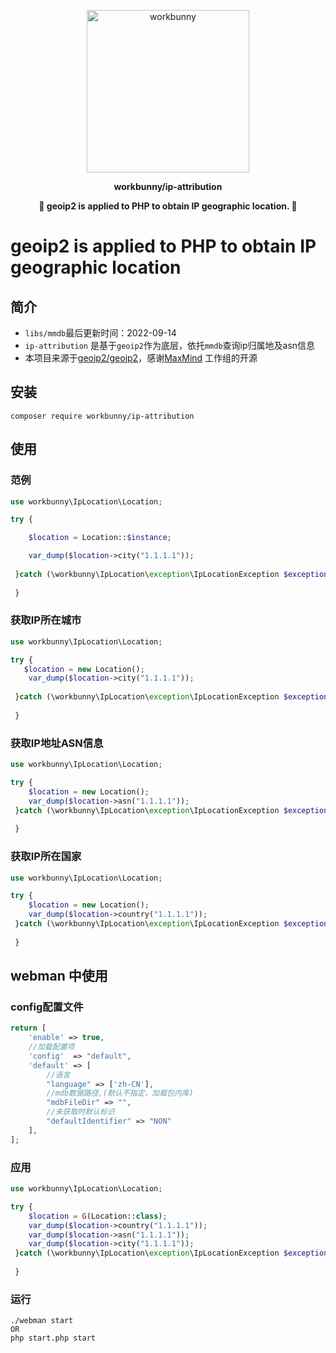 <p align="center"><img width="260px" src="https://chaz6chez.cn/images/workbunny-logo.png" alt="workbunny"></p>

**<p align="center">workbunny/ip-attribution</p>**

**<p align="center">🐇  geoip2 is applied to PHP to obtain IP geographic location. 🐇</p>**

# geoip2 is applied to PHP to obtain IP geographic location

<div align="center">

[//]: # (    <a href="https://github.com/workbunny/webman-nacos/actions">)

[//]: # (        <img src="https://github.com/workbunny/webman-nacos/actions/workflows/CI.yml/badge.svg" alt="Build Status">)

[//]: # (    </a>)

[//]: # (    <a href="https://github.com/workbunny/webman-nacos/releases">)

[//]: # (        <img alt="Latest Stable Version" src="http://poser.pugx.org/workbunny/webman-nacos/v">)

[//]: # (    </a>)

[//]: # (    <a href="https://github.com/workbunny/webman-nacos/blob/main/composer.json">)

[//]: # (        <img alt="PHP Version Require" src="http://poser.pugx.org/workbunny/webman-nacos/require/php">)

[//]: # (    </a>)

[//]: # (    <a href="https://github.com/workbunny/webman-nacos/blob/main/LICENSE">)

[//]: # (        <img alt="GitHub license" src="http://poser.pugx.org/workbunny/webman-nacos/license">)

[//]: # (    </a>)
</div>


## 简介

- `libs/mmdb`最后更新时间：2022-09-14
- `ip-attribution` 是基于`geoip2`作为底层，依托`mmdb`查询ip归属地及asn信息
- 本项目来源于[geoip2/geoip2](https://github.com/maxmind/GeoIP2-php)，感谢[MaxMind](https://github.com/maxmind) 工作组的开源
## 安装
```shell
composer require workbunny/ip-attribution
```
## 使用

### 范例
```php
use workbunny\IpLocation\Location;

try {

    $location = Location::$instance;

    var_dump($location->city("1.1.1.1"));
    
 }catch (\workbunny\IpLocation\exception\IpLocationException $exception){
 
 }
```
### 获取IP所在城市
```php
use workbunny\IpLocation\Location;

try {
   $location = new Location();
    var_dump($location->city("1.1.1.1"));
    
 }catch (\workbunny\IpLocation\exception\IpLocationException $exception){
 
 }
```
### 获取IP地址ASN信息
```php
use workbunny\IpLocation\Location;

try {
    $location = new Location();
    var_dump($location->asn("1.1.1.1"));
 }catch (\workbunny\IpLocation\exception\IpLocationException $exception){
 
 }
```
### 获取IP所在国家
```php
use workbunny\IpLocation\Location;

try {
    $location = new Location();
    var_dump($location->country("1.1.1.1"));
 }catch (\workbunny\IpLocation\exception\IpLocationException $exception){
 
 }
```



## webman 中使用

### config配置文件
```php
return [
    'enable' => true,
    //加载配置项
    'config'  => "default",
    'default' => [
        //语言
        "language" => ['zh-CN'],
        //mdb数据路径,(默认不指定，加载包内库)
        "mdbFileDir" => "",
        //未获取时默认标识
        "defaultIdentifier" => "NON"
    ],
];

```
### 应用
```php
use workbunny\IpLocation\Location;

try {
    $location = G(Location::class);
    var_dump($location->country("1.1.1.1"));
    var_dump($location->asn("1.1.1.1"));
    var_dump($location->city("1.1.1.1"));
 }catch (\workbunny\IpLocation\exception\IpLocationException $exception){
 
 }
```
### 运行
```shell
./webman start
OR
php start.php start
```
